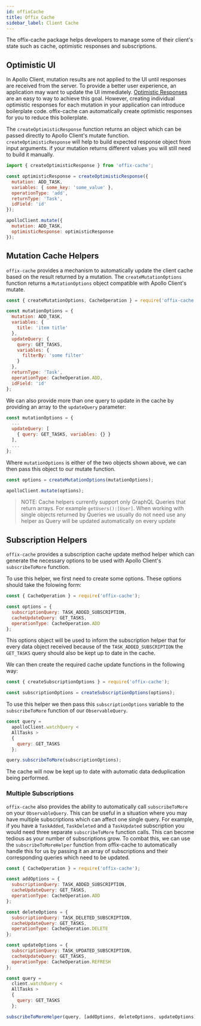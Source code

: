 ```yaml
---
id: offixCache
title: Offix Cache
sidebar_label: Client Cache
---
```


The offix-cache package helps developers to manage some of their client's state such as cache, optimistic responses and subscriptions.

## Optimistic UI

In Apollo Client, mutation results are not applied to the UI until responses are received from the server. To provide a better user experience, an application may want to update the UI immediately. [Optimistic Responses](https://www.apollographql.com/docs/react/api/react-apollo.html#graphql-mutation-options-optimisticResponse 'Optimistic Responses') are an easy to way to achieve this goal. However, creating individual optimistic responses for each mutation in your application can introduce boilerplate code. offix-cache can automatically create optimistic responses for you to reduce this boilerplate.

The `createOptimisticResponse` function returns an object which can be passed directly to Apollo Client's mutate function. `createOptimisticResponse` will help to build expected response object from input arguments.
if your mutation returns different values you will still need to build it manually.

```javascript
import { createOptimisticResponse } from 'offix-cache';

const optimisticResponse = createOptimisticResponse({
  mutation: ADD_TASK,
  variables: { some_key: 'some_value' },
  operationType: 'add',
  returnType: 'Task',
  idField: 'id'
});

apolloClient.mutate({
  mutation: ADD_TASK,
  optimisticResponse: optimisticResponse
});
```

## Mutation Cache Helpers

`offix-cache` provides a mechanism to automatically update the client cache based on the result returned by a mutation. The `createMutationOptions` function returns a `MutationOptions` object compatible with Apollo Client's mutate.

```javascript
const { createMutationOptions, CacheOperation } = require('offix-cache');

const mutationOptions = {
  mutation: ADD_TASK,
  variables: {
    title: 'item title'
  },
  updateQuery: {
    query: GET_TASKS,
    variables: {
      filterBy: 'some filter'
    }
  },
  returnType: 'Task',
  operationType: CacheOperation.ADD,
  idField: 'id'
};
```

We can also provide more than one query to update in the cache by providing an array to the `updateQuery` parameter:

```javascript
const mutationOptions = {
  ...
  updateQuery: [
    { query: GET_TASKS, variables: {} }
  ],
  ...
};
```

Where `mutationOptions` is either of the two objects shown above, we can then pass this object to our mutate function.

```javascript
const options = createMutationOptions(mutationOptions);

apolloClient.mutate(options);
```

> NOTE: Cache helpers currently support only GraphQL Queries that return arrays.
> For example `getUsers():[User]`.
> When working with single objects returned by Queries we usually do not need use any helper as Query will be updated automatically on every update

## Subscription Helpers

`offix-cache` provides a subscription cache update method helper which can generate the necessary options to be used with Apollo Client's `subscribeToMore` function.

To use this helper, we first need to create some options. These options should take the folowing form:

```javascript
const { CacheOperation } = require('offix-cache');

const options = {
  subscriptionQuery: TASK_ADDED_SUBSCRIPTION,
  cacheUpdateQuery: GET_TASKS,
  operationType: CacheOperation.ADD
};
```

This options object will be used to inform the subscription helper that for every data object received because of the `TASK_ADDED_SUBSCRIPTION` the `GET_TASKS` query should also be kept up to date in the cache.

We can then create the required cache update functions in the following way:

```javascript
const { createSubscriptionOptions } = require('offix-cache');

const subscriptionOptions = createSubscriptionOptions(options);
```

To use this helper we then pass this `subscriptionOptions` variable to the `subscribeToMore` function of our `ObservableQuery`.

```javascript
const query =
  apolloClient.watchQuery <
  AllTasks >
  {
    query: GET_TASKS
  };

query.subscribeToMore(subscriptionOptions);
```

The cache will now be kept up to date with automatic data deduplication being performed.

### Multiple Subscriptions

`offix-cache` also provides the ability to automatically call `subscribeToMore` on your `ObservableQuery`. This can be useful in a situation where you may have multiple subscriptions which can affect one single query. For example, if you have a `TaskAdded`, `TaskDeleted` and a `TaskUpdated` subscription you would need three separate `subscribeToMore` function calls. This can become tedious as your number of subscriptions grow. To combat this, we can use the `subscribeToMoreHelper` function from offix-cache to automatically handle this for us by passing it an array of subscriptions and their corresponding queries which need to be updated.

```javascript
const { CacheOperation } = require('offix-cache');

const addOptions = {
  subscriptionQuery: TASK_ADDED_SUBSCRIPTION,
  cacheUpdateQuery: GET_TASKS,
  operationType: CacheOperation.ADD
};

const deleteOptions = {
  subscriptionQuery: TASK_DELETED_SUBSCRIPTION,
  cacheUpdateQuery: GET_TASKS,
  operationType: CacheOperation.DELETE
};

const updateOptions = {
  subscriptionQuery: TASK_UPDATED_SUBSCRIPTION,
  cacheUpdateQuery: GET_TASKS,
  operationType: CacheOperation.REFRESH
};

const query =
  client.watchQuery <
  AllTasks >
  {
    query: GET_TASKS
  };

subscribeToMoreHelper(query, [addOptions, deleteOptions, updateOptions]);
```
